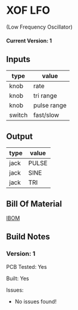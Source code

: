 # XOF LFO
(Low Frequency Oscillator)

#### Current Version: 1

## Inputs

| type   | value       |
|--------|-------------|
| knob   | rate        |
| knob   | tri range   |
| knob   | pulse range |
| switch | fast/slow   |

## Output

| type | value |
|------|-------|
| jack | PULSE |
| jack | SINE  |
| jack | TRI   |

## Bill Of Material

[IBOM](https://htmlpreview.github.io/?https://github.com/lennartquerter/euro-rack-synth/tree/main/modules/voltage-controlled-oscillators/3-lfo/ibom.html)

## Build Notes

### Version: 1
PCB Tested: Yes

Built: Yes

Issues:
- No issues found!


